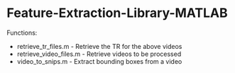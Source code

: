 # Feature-Extraction-Library-MATLAB

Functions:
- retrieve_tr_files.m - Retrieve the TR for the above videos
- retrieve_video_files.m - Retrieve videos to be processed
- video_to_snips.m - Extract bounding boxes from a video
